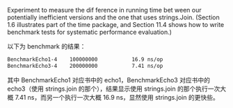 Experiment to measure the dif ference in running time bet ween our potentially inefficient versions and the one that uses strings.Join. (Section 1.6 illustrates part of the time package, and Section 11.4 shows how to write benchmark tests for systematic performance evaluation.)

以下为 benchmark 的结果：

```bash
BenchmarkEcho1-4   	100000000	        16.9 ns/op
BenchmarkEcho3-4   	200000000	        7.41 ns/op
```

其中 BenchmarkEcho1 对应书中的 echo1，BenchmarkEcho3 对应书中的 echo3（使用 strings.join 的那个），结果显示使用 strings.join 的那个执行一次大概 7.41 ns，而另一个执行一次大概 16.9 ns，显然使用 strings.join 的更快些。

